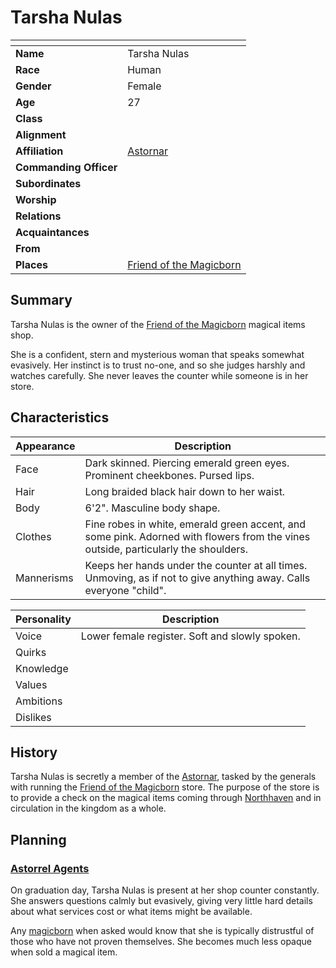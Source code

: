 # Tarsha Nulas

| []() | |
| --- | --- |
| **Name** | Tarsha Nulas |
| **Race** | Human |
| **Gender** | Female |
| **Age** | 27 |
| **Class** | |
| **Alignment** | |
| **Affiliation** | [Astornar](../civilisations/kingdom-of-astor/organisations/astornar.md) |
| **Commanding Officer** | |
| **Subordinates** | |
| **Worship** | |
| **Relations** | |
| **Acquaintances** | |
| **From** | |
| **Places** | [Friend of the Magicborn](../civilisations/kingdom-of-astor/settlements/northhaven/places/friend-of-the-magicborn.md) |

## Summary

Tarsha Nulas is the owner of the [Friend of the Magicborn](../civilisations/kingdom-of-astor/settlements/northhaven/places/friend-of-the-magicborn.md) magical items shop.

She is a confident, stern and mysterious woman that speaks somewhat evasively. Her instinct is to trust no-one, and so she judges harshly and watches carefully. She never leaves the counter while someone is in her store.

## Characteristics

| Appearance | Description |
| --- | --- |
| Face | Dark skinned. Piercing emerald green eyes. Prominent cheekbones. Pursed lips. |
| Hair | Long braided black hair down to her waist. |
| Body | 6'2". Masculine body shape. |
| Clothes | Fine robes in white, emerald green accent, and some pink. Adorned with flowers from the vines outside, particularly the shoulders. |
| Mannerisms | Keeps her hands under the counter at all times. Unmoving, as if not to give anything away. Calls everyone "child". |

| Personality | Description |
| --- | --- |
| Voice | Lower female register. Soft and slowly spoken. |
| Quirks | |
| Knowledge | |
| Values | |
| Ambitions | |
| Dislikes | |

## History

Tarsha Nulas is secretly a member of the [Astornar](../civilisations/kingdom-of-astor/organisations/astornar.md), tasked by the generals with running the [Friend of the Magicborn](../civilisations/kingdom-of-astor/settlements/northhaven/places/friend-of-the-magicborn.md) store. The purpose of the store is to provide a check on the magical items coming through [Northhaven](../civilisations/kingdom-of-astor/settlements/northhaven/README.md) and in circulation in the kingdom as a whole.

## Planning

### [Astorrel Agents](../../campaigns/astorrel-agents/README.md)

On graduation day, Tarsha Nulas is present at her shop counter constantly. She answers questions calmly but evasively, giving very little hard details about what services cost or what items might be available.

Any [magicborn](../civilisations/kingdom-of-astor/magicborn.md) when asked would know that she is typically distrustful of those who have not proven themselves. She becomes much less opaque when sold a magical item.
